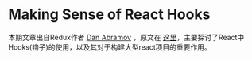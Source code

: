# Making Sense of React Hooks

本期文章出自Redux作者  [Dan Abramov](https://medium.com/@dan_abramov) ，原文在 [这里](https://medium.com/@dan_abramov/making-sense-of-react-hooks-fdbde8803889)，主要探讨了React中Hooks\(钩子\)的使用，以及其对于构建大型react项目的重要作用。


